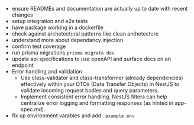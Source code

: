 
- ensure READMEs and documentation are actually up to date with recent changes
- setup integration and e2e tests
- have package working in a dockerfile
- check against archetectural patterns like clean archetecture
- understand more about dependancy injection
- confirm test coverage
- run prisma migrations `prisma migrate dev`
- update api specifications to use openAPI and surface docs on an endpoint
- Error handling and validation
    - Use class-validator and class-transformer (already dependencies) effectively within your DTOs (Data Transfer Objects) in NestJS to validate incoming request bodies and query parameters.
    - Implement consistent error handling. NestJS filters can help centralize error logging and formatting responses (as hinted in app-spec.md).
- fix up environment varables and add `.example.env`